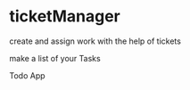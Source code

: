 # ticketManager

create and assign work with the help of tickets

make a list of your Tasks

Todo App
